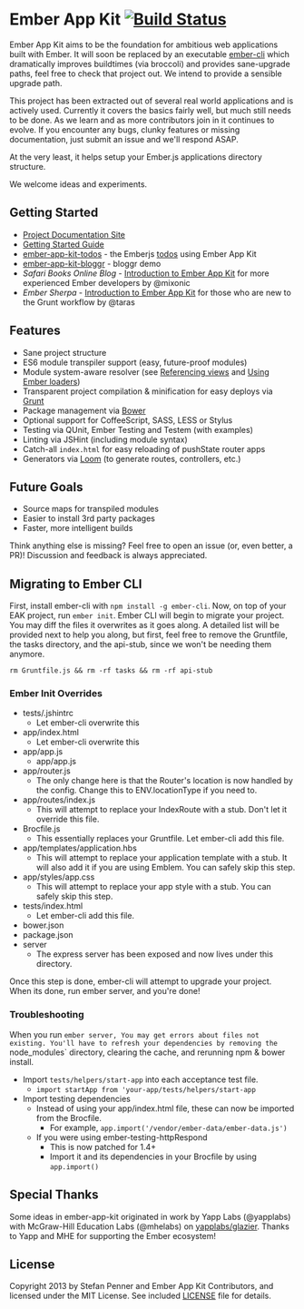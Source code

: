# Ember App Kit [![Build Status](https://travis-ci.org/stefanpenner/ember-app-kit.png?branch=master)](https://travis-ci.org/stefanpenner/ember-app-kit)

Ember App Kit aims to be the foundation for ambitious web applications built with Ember. It will soon be replaced by an executable [ember-cli](https://github.com/stefanpenner/ember-cli) which dramatically improves buildtimes (via broccoli) and provides sane-upgrade paths, feel free to check that project out. We intend to provide a sensible upgrade path.

This project has been extracted out of several real world applications and is actively used. Currently it covers the basics fairly well, but much still needs to be done. As we learn and as more contributors join in it continues to evolve. If you encounter any bugs, clunky features or missing documentation, just submit an issue and we'll respond ASAP.

At the very least, it helps setup your Ember.js applications directory structure.

We welcome ideas and experiments.

## Getting Started

* [Project Documentation Site](http://stefanpenner.github.io/ember-app-kit/)
* [Getting Started Guide](http://stefanpenner.github.io/ember-app-kit/guides/getting-started.html)
* [ember-app-kit-todos](https://github.com/stefanpenner/ember-app-kit-todos) - the Emberjs [todos](http://emberjs.com/guides/getting-started/) using Ember App Kit 
* [ember-app-kit-bloggr](https://github.com/pixelhandler/ember-app-kit-example-with-bloggr-client) - bloggr demo
* *Safari Books Online Blog* - [Introduction to Ember App Kit](http://blog.safaribooksonline.com/2013/09/18/ember-app-kit/) for more experienced Ember developers by @mixonic
* *Ember Sherpa* - [Introduction to Ember App Kit](http://embersherpa.com/articles/introduction-to-ember-app-kit/) for those who are new to the Grunt workflow by @taras 


## Features

- Sane project structure
- ES6 module transpiler support (easy, future-proof modules)
- Module system-aware resolver (see [Referencing views](https://github.com/stefanpenner/ember-app-kit/wiki/Referencing-Views) and [Using Ember loaders](https://github.com/stefanpenner/ember-app-kit/wiki/Using-Ember-loaders))
- Transparent project compilation & minification for easy deploys via [Grunt](http://gruntjs.com/)
- Package management via [Bower](https://github.com/bower/bower)
- Optional support for CoffeeScript, SASS, LESS or Stylus
- Testing via QUnit, Ember Testing and Testem (with examples)
- Linting via JSHint (including module syntax)
- Catch-all `index.html` for easy reloading of pushState router apps
- Generators via [Loom](https://github.com/cavneb/loom-generators-ember-appkit) (to generate routes, controllers, etc.)

## Future Goals

- Source maps for transpiled modules
- Easier to install 3rd party packages
- Faster, more intelligent builds

Think anything else is missing? Feel free to open an issue (or, even better, a PR)! Discussion and feedback is always appreciated.

## Migrating to Ember CLI

First, install ember-cli with `npm install -g ember-cli`. Now, on top of
your EAK project, run `ember init`. Ember CLI will begin to migrate your
project. You may diff the files it overwrites as it goes along. A
detailed list will be provided next to help you along, but first, feel free to remove the
Gruntfile, the tasks directory, and the api-stub, since we won't be needing them
anymore.

`rm Gruntfile.js && rm -rf tasks && rm -rf api-stub`

### Ember Init Overrides

* tests/.jshintrc
  * Let ember-cli overwrite this
* app/index.html
  * Let ember-cli overwrite this
* app/app.js
  * app/app.js
* app/router.js
  * The only change here is that the Router's location is now handled by
    the config. Change this to ENV.locationType if you need to.
* app/routes/index.js
  * This will attempt to replace your IndexRoute with a stub. Don't let
    it override this file.
* Brocfile.js
  * This essentially replaces your Gruntfile. Let ember-cli add this file.
* app/templates/application.hbs
  * This will attempt to replace your application template with a stub.
    It will also add it if you are using Emblem. You can safely skip
    this step.
* app/styles/app.css
  * This will attempt to replace your app style with a stub. You can
    safely skip this step.
* tests/index.html
  * Let ember-cli add this file.
* bower.json
* package.json
* server
  * The express server has been exposed and now lives under this
    directory.

Once this step is done, ember-cli will attempt to upgrade your project.
When its done, run ember server, and you're done!

### Troubleshooting

When you run `ember server, You may get errors about files not existing. You'll have to refresh your dependencies by removing the `node_modules`
directory, clearing the cache, and rerunning npm & bower install.

* Import `tests/helpers/start-app` into each acceptance test file.
  * `import startApp from 'your-app/tests/helpers/start-app`
* Import testing dependencies
  * Instead of using your app/index.html file, these can now be imported
    from the Brocfile.
    * For example, `app.import('/vendor/ember-data/ember-data.js')`
  * If you were using ember-testing-httpRespond
    * This is now patched for 1.4+
    * Import it and its dependencies in your Brocfile by using
      `app.import()`

## Special Thanks

Some ideas in ember-app-kit originated in work by Yapp Labs (@yapplabs) with McGraw-Hill Education Labs (@mhelabs) on [yapplabs/glazier](https://github.com/yapplabs/glazier). Thanks to Yapp and MHE for supporting the Ember ecosystem!

## License

Copyright 2013 by Stefan Penner and Ember App Kit Contributors, and licensed under the MIT License. See included
[LICENSE](/stefanpenner/ember-app-kit/blob/master/LICENSE) file for details.
